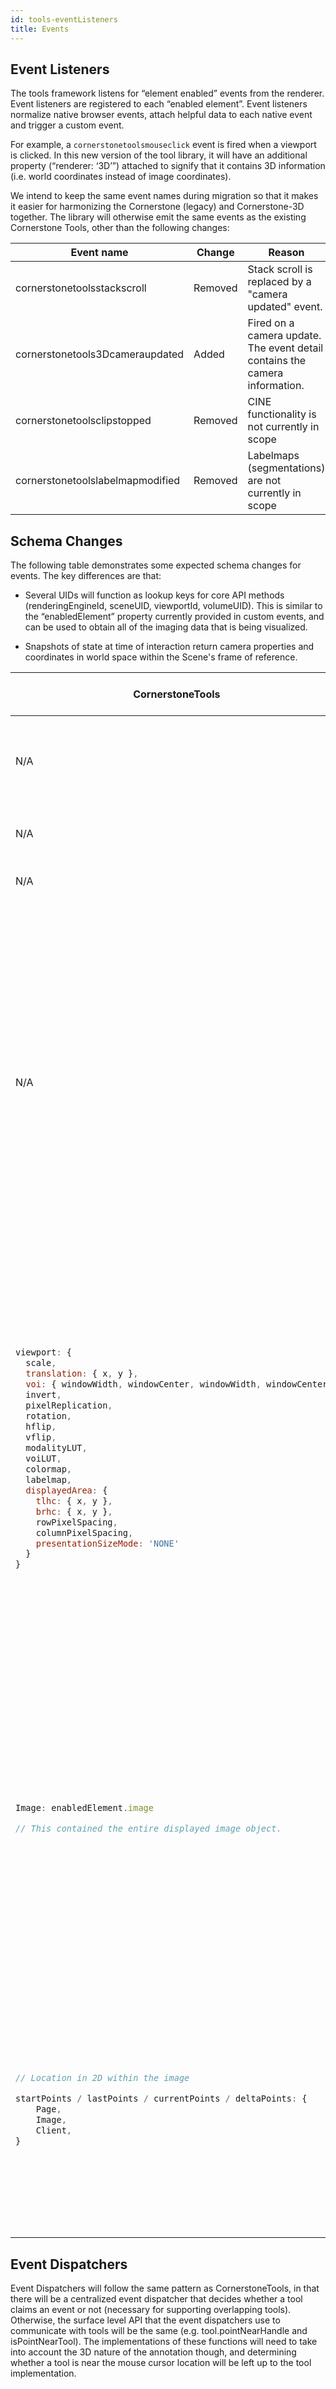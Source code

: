 ```yaml
---
id: tools-eventListeners
title: Events
---
```



## Event Listeners

The tools framework listens for “element enabled” events from the renderer. Event listeners are registered to each “enabled element”. Event listeners normalize native browser events, attach helpful data to each native event and trigger a custom event.

For example, a `cornerstonetoolsmouseclick` event is fired when a viewport is clicked. In this new version of the tool library, it will have an additional property (“renderer: ‘3D’”) attached to signify that it contains 3D information (i.e. world coordinates instead of image coordinates).

We intend to keep the same event names during migration so that it makes it easier for harmonizing the Cornerstone (legacy) and Cornerstone-3D together.
The library will otherwise emit the same events as the existing Cornerstone Tools, other than the following changes:


| Event name                       | Change  | Reason                                                                    |
|----------------------------------|---------|---------------------------------------------------------------------------|
| cornerstonetoolsstackscroll      | Removed | Stack scroll is replaced by a "camera updated" event.                     |
| cornerstonetools3Dcameraupdated  | Added   | Fired on a camera update. The event detail contains the camera information. |
| cornerstonetoolsclipstopped      | Removed | CINE functionality is not currently in scope                              |
| cornerstonetoolslabelmapmodified | Removed | Labelmaps (segmentations) are not currently in scope                      |


## Schema Changes


The following table demonstrates some expected schema changes for events. The key differences are that:

- Several UIDs will function as lookup keys for core API methods (renderingEngineId, sceneUID, viewportId, volumeUID). This is similar to the “enabledElement” property currently provided in custom events, and can be used to obtain all of the imaging data that is being visualized.

- Snapshots of state at time of interaction return camera properties and coordinates in world space within the Scene's frame of reference.


<table style={{tableLayout:"fixed", display: "block", width: "100%"}}>
<thead>
  <tr>
    <th>CornerstoneTools</th>
    <th>CornerstoneTools3D</th>
    <th>Explanation for schema change</th>
  </tr>
</thead>
<tbody>
  <tr>
    <td>N/A</td>
    <td>renderingEngineId</td>
    <td>The UID of the rendering engine instance driving the viewport.</td>
  </tr>
  <tr>
    <td>N/A</td>
    <td>sceneUID</td>
    <td>The UID of the scene the viewport displays.</td>
  </tr>
  <tr>
    <td>N/A</td>
    <td>viewportId</td>
    <td>The UID of the viewport itself.</td>
  </tr>
  <tr>
    <td>N/A</td>
    <td>renderer: ‘3D’</td>
<td>
<div style={{height: "300px", overflow:"auto"}}>


A helper property to distinguish the renderer the event came from. Will be used in the future if other renderers are added to the framework (E.g. Cornerstone could be used in the same application for Ultrasound images, where volumes might not make sense).

</div>
</td>
  </tr>
  <tr>
<td>
<div style={{width: "300px"}}>

<!-- Don't change indentation for code in table -->
```js
viewport: {
  scale,
  translation: { x, y },
  voi: { windowWidth, windowCenter, windowWidth, windowCenter},
  invert,
  pixelReplication,
  rotation,
  hflip,
  vflip,
  modalityLUT,
  voiLUT,
  colormap,
  labelmap,
  displayedArea: {
    tlhc: { x, y },
    brhc: { x, y },
    rowPixelSpacing,
    columnPixelSpacing,
    presentationSizeMode: 'NONE'
  }
}
```

</div>
</td>
<td>
<div style={{width: "300px"}}>


```js
camera: {
  viewUp,
  viewPlaneNormal,
  clippingRange,
  projectionMatrix,
  position,
  focalPoint,
  orthogonalOrPerspective,
  viewAngle
}
```
</div>
</td>
    <td>The viewport previously described the state in 2D, and we need additional information to uniquely define 3D views.
    Horizontal and vertical flipping is no longer a change to the view, but rather a transform applied to the volume actor itself in the scene. Note: This functionality has not been included in the current collaboration scope.</td>
  </tr>
  <tr>
<td>
<div style={{width: "300px"}}>


```js
Image: enabledElement.image

// This contained the entire displayed image object.
```
</div>
</td>
    <td>Using the SceneUID, the developer can retrieve all of the actors it contains.</td>
    <td>A single scene may have multiple volumes, and in the future additional data such as 3D surface models. <br></br>It is therefore easier to fetch the entire “viewport” object along with its scene from the renderer, and process this as needed in the tool.</td>
  </tr>
  <tr>
<td>
<div style={{width: "300px"}}>


```js
// Location in 2D within the image

startPoints / lastPoints / currentPoints / deltaPoints: {
    Page,
    Image,
    Client,
}
```
</div>
</td>
<td>
<div style={{width: "300px"}}>


```js
// Location in 3D in world space
{
  CanvasCoord,
  WorldCoord
}
```
</div>
</td>
    <td>The canvas coordinates define where on the 2D canvas the event occurred. We also give the projected world coordinate (3D) at the plane defined by the focal point and the camera normal.</td>
  </tr>
</tbody>
</table>



## Event Dispatchers

Event Dispatchers will follow the same pattern as CornerstoneTools, in that there will be a centralized event dispatcher that decides whether a tool claims an event or not (necessary for supporting overlapping tools). Otherwise, the surface level API that the event dispatchers use to communicate with tools will be the same (e.g. tool.pointNearHandle and isPointNearTool). The implementations of these functions will need to take into account the 3D nature of the annotation though, and determining whether a tool is near the mouse cursor location will be left up to the tool implementation.
